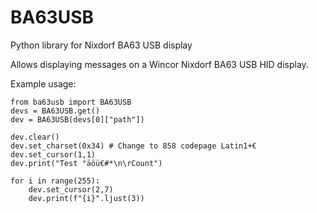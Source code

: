 # BA63USB
Python library for Nixdorf BA63 USB display


Allows displaying messages on a Wincor Nixdorf BA63 USB HID display.


Example usage:
```
from ba63usb import BA63USB
devs = BA63USB.get()
dev = BA63USB(devs[0]["path"])

dev.clear()
dev.set_charset(0x34) # Change to 858 codepage Latin1+€
dev.set_cursor(1,1)
dev.print("Test °äöü€#*\n\rCount")

for i in range(255):
    dev.set_cursor(2,7)
    dev.print(f"{i}".ljust(3))

```
